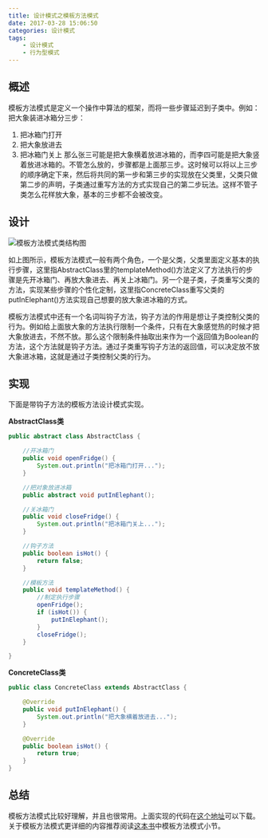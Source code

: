 ```yaml
---
title: 设计模式之模板方法模式
date: 2017-03-28 15:06:50
categories: 设计模式
tags: 
    - 设计模式
    - 行为型模式
---
```


## 概述

模板方法模式是定义一个操作中算法的框架，而将一些步骤延迟到子类中。例如：把大象装进冰箱分三步：
  1. 把冰箱门打开
  2. 把大象放进去
  3. 把冰箱门关上
那么张三可能是把大象横着放进冰箱的，而李四可能是把大象竖着放进冰箱的。不管怎么放的，步骤都是上面那三步。这时候可以将以上三步的顺序确定下来，然后将共同的第一步和第三步的实现放在父类里，父类只做第二步的声明，子类通过重写方法的方式实现自己的第二步玩法。这样不管子类怎么花样放大象，基本的三步都不会被改变。

## 设计

![模板方法模式类结构图](/images/201703/模板方法模式类结构图.png)

如上图所示，模板方法模式一般有两个角色，一个是父类，父类里面定义基本的执行步骤，这里指AbstractClass里的templateMethod()方法定义了方法执行的步骤是先开冰箱门、再放大象进去、再关上冰箱门。另一个是子类，子类重写父类的方法，实现某些步骤的个性化定制，这里指ConcreteClass重写父类的putInElephant()方法实现自己想要的放大象进冰箱的方式。

模板方法模式中还有一个名词叫钩子方法，钩子方法的作用是想让子类控制父类的行为。例如给上面放大象的方法执行限制一个条件，只有在大象感觉热的时候才把大象放进去，不然不放。那么这个限制条件抽取出来作为一个返回值为Boolean的方法，这个方法就是钩子方法。通过子类重写钩子方法的返回值，可以决定放不放大象进冰箱，这就是通过子类控制父类的行为。

## 实现

下面是带钩子方法的模板方法设计模式实现。

__AbstractClass类__

``` java
public abstract class AbstractClass {

    //开冰箱门
    public void openFridge() {
        System.out.println("把冰箱门打开...");
    }

    //把对象放进冰箱
    public abstract void putInElephant();

    //关冰箱门
    public void closeFridge() {
        System.out.println("把冰箱门关上...");
    }

    //钩子方法
    public boolean isHot() {
        return false;
    }

    //模板方法
    public void templateMethod() {
        //制定执行步骤
        openFridge();
        if (isHot()) {
            putInElephant();
        }
        closeFridge();
    }

}
```

__ConcreteClass类__

``` java
public class ConcreteClass extends AbstractClass {

    @Override
    public void putInElephant() {
        System.out.println("把大象横着放进去...");
    }

    @Override
    public boolean isHot() {
        return true;
    }
}
```

## 总结

模板方法模式比较好理解，并且也很常用。上面实现的代码在[这个地址](https://github.com/jhscpang/designPattern/tree/master/src/main/java/tech/pangchao/template)可以下载。关于模板方法模式更详细的内容推荐阅读[这本书](https://github.com/jhscpang/books/blob/master/design-pattern-java.pdf)中模板方法模式小节。
